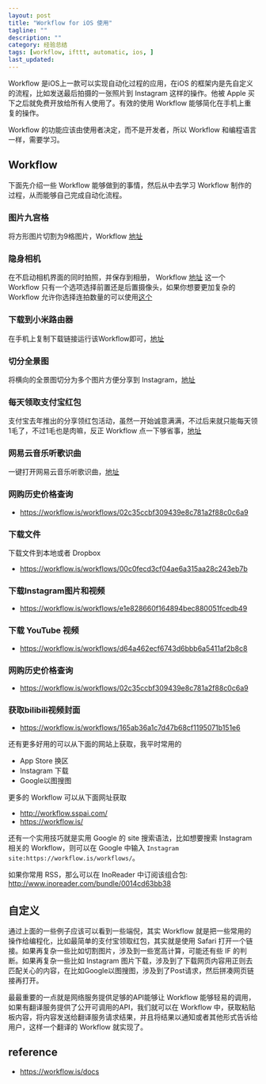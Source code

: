 ```yaml
---
layout: post
title: "Workflow for iOS 使用"
tagline: ""
description: ""
category: 经验总结
tags: [workflow, ifttt, automatic, ios, ]
last_updated: 
---
```


Workflow 是iOS上一款可以实现自动化过程的应用，在iOS 的框架内是先自定义的流程，比如发送最后拍摄的一张照片到 Instagram 这样的操作。他被 Apple 买下之后就免费开放给所有人使用了。有效的使用 Workflow 能够简化在手机上重复的操作。

Workflow 的功能应该由使用者决定，而不是开发者，所以 Workflow 和编程语言一样，需要学习。

## Workflow
下面先介绍一些 Workflow 能够做到的事情，然后从中去学习 Workflow 制作的过程，从而能够自己完成自动化流程。

### 图片九宫格
将方形图片切割为9格图片，Workflow [地址](https://workflow.is/workflows/7319fb05a18f49f7bbfc2ed28bb46724)

### 隐身相机
在不启动相机界面的同时拍照，并保存到相册， Workflow [地址](https://workflow.is/workflows/2466e3f50b6e4cae8f72137cfcd75a26) 这一个 Workflow 只有一个选项选择前置还是后置摄像头，如果你想要更加复杂的 Workflow 允许你选择连拍数量的可以使用[这个](https://workflow.is/workflows/8728b548747c46a4b04c38878e3db417)

### 下载到小米路由器
在手机上复制下载链接运行该Workflow即可，[地址](https://workflow.is/workflows/f505f2141b474fba825407624efcb14c)

### 切分全景图
将横向的全景图切分为多个图片方便分享到 Instagram，[地址](https://workflow.is/workflows/b67ce0525f4c44d8983f75af66d6efe4)

### 每天领取支付宝红包
支付宝去年推出的分享领红包活动，虽然一开始诚意满满，不过后来就只能每天领1毛了，不过1毛也是肉嘛，反正 Workflow 点一下够省事，[地址](https://workflow.is/workflows/3bdc85bd9f7f4c5798a65dd1962c0cfe)

### 网易云音乐听歌识曲
一键打开网易云音乐听歌识曲，[地址](https://workflow.is/workflows/9f2c52235abe4ec6ab0124c93b17e2e7)

### 网购历史价格查询

- <https://workflow.is/workflows/02c35ccbf309439e8c781a2f88c0c6a9>

### 下载文件
下载文件到本地或者 Dropbox

- <https://workflow.is/workflows/00c0fecd3cf04ae6a315aa28c243eb7b>

### 下载Instagram图片和视频

- <https://workflow.is/workflows/e1e828660f164894bec880051fcedb49>

### 下载 YouTube 视频

- <https://workflow.is/workflows/d64a462ecf6743d6bbb6a5411af2b8c8>

### 网购历史价格查询

- <https://workflow.is/workflows/02c35ccbf309439e8c781a2f88c0c6a9>

### 获取bilibili视频封面

- <https://workflow.is/workflows/165ab36a1c7d47b68cf1195071b151e6>

还有更多好用的可以从下面的网站上获取，我平时常用的

- App Store 换区
- Instagram 下载
- Google以图搜图

更多的 Workflow 可以从下面网址获取

- <http://workflow.sspai.com/>
- <https://workflow.is/>

还有一个实用技巧就是实用 Google 的 site 搜索语法，比如想要搜索 Instagram 相关的 Workflow，则可以在 Google 中输入 `Instagram site:https://workflow.is/workflows/`。

如果你常用 RSS，那么可以在 InoReader 中订阅该组合包: <http://www.inoreader.com/bundle/0014cd63bb38>

## 自定义
通过上面的一些例子应该可以看到一些端倪，其实 Workflow 就是把一些常用的操作给编程化，比如最简单的支付宝领取红包，其实就是使用 Safari 打开一个链接。如果再复杂一些比如切割图片，涉及到一些宽高计算，可能还有些 IF 的判断。如果再复杂一些比如 Instagram 图片下载，涉及到了下载网页内容用正则去匹配关心的内容，在比如Google以图搜图，涉及到了Post请求，然后拼凑网页链接再打开。

最最重要的一点就是网络服务提供足够的API能够让 Workflow 能够轻易的调用，如果有翻译服务提供了公开可调用的API，我们就可以在 Workflow 中，获取粘贴板内容，将内容发送给翻译服务请求结果，并且将结果以通知或者其他形式告诉给用户，这样一个翻译的 Workflow 就实现了。

## reference

- <https://workflow.is/docs>
